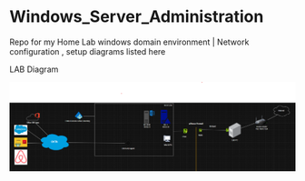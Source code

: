 # Windows_Server_Administration
Repo for my Home Lab windows domain environment | Network configuration , setup diagrams listed here 


LAB Diagram


![Alt text](image.png)